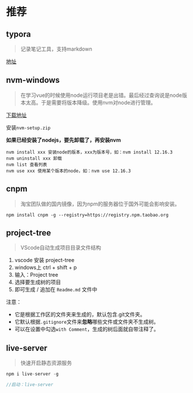 # 推荐

## typora
> 记录笔记工具，支持markdown

[地址](https://www.typora.io/)

## nvm-windows
> 在学习vue的时候使用node运行项目老是出错。最后经过查询说是node版本太高。于是需要将版本降级。使用nvm对node进行管理。

[下载地址](https://github.com/coreybutler/nvm-windows/releases)

安装`nvm-setup.zip`

**如果已经安装了nodejs，要先卸载了，再安装nvm**

```
nvm install xxx 安装node的版本，xxx为版本号，如：nvm install 12.16.3
nvm uninstall xxx 卸载
nvm list 查看列表
nvm use xxx 使用某个版本的node，如：nvm use 12.16.3
```

## cnpm
> 淘宝团队做的国内镜像，因为npm的服务器位于国外可能会影响安装。
```
npm install cnpm -g --registry=https://registry.npm.taobao.org
```

## project-tree
> VScode自动生成项目目录文件结构

1. vscode 安装 project-tree
2. windows上 ctrl + shift + p
3. 输入：Project tree
4. 选择要生成树的项目
5. 即可生成 / 追加在 `Readme.md` 文件中

注意：
- 它是根据工作区的文件夹来生成的，默认包含.git文件夹。
- 它默认根据`.gitignore`文件来**忽略**哪些文件或文件夹不生成树。
- 可以在设置中勾选`with Comment`，生成的树后面就自带注释了。

## live-server
> 快速开启静态资源服务
```js
npm i live-server -g

//启动：live-server
```
